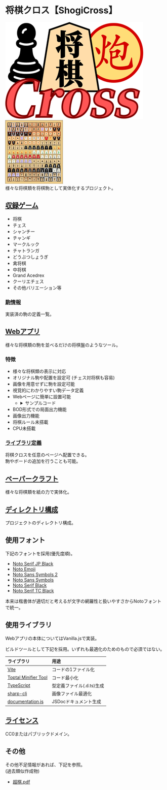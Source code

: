 # 将棋クロス【ShogiCross】
![](img/logo.min.svg)　<img src="img/all.png" height="200px">  
様々な将棋類を将棋駒として実体化するプロジェクト。

## [収録ゲーム](http://tool.yosgspec.com/shogiCross/playBoard.html)
* 将棋
* チェス
* シャンチー
* チャンギ
* マークルック
* チャトランガ
* どうぶつしょうぎ
* 禽将棋
* 中将棋
* Grand Acedrex
* クーリエチェス
* その他バリエーション等

### [駒情報](doc/pieces/README.md)
実装済の駒の定義一覧。

## [Webアプリ](http://tool.yosgspec.com/shogiCross/)
様々な将棋類の駒を並べるだけの将棋盤のようなツール。

### 特徴
* 様々な将棋類の表示に対応
* オリジナル駒や配置を設定可 (チェス対将棋も容易)
* 画像を用意せずに駒を設定可能
* 視覚的にわかりやすい駒データ定義
* Webページに簡単に設置可能
  * <details>
	<summary>サンプルコード</summary>

	```html
	<canvas id="shogiCross"></canvas>
	<script type="module">
	import {Board, gameSoft} from "./ShogiCross.js"
	const board = Board.run(
	document.getElementById("shogiCross"),
	gameSoft.shogi);
	</script>
	```
	</details>
* BOD形式での局面出力機能
* 画像出力機能
* 将棋ルール未搭載
* CPU未搭載

### [ライブラリ定義](doc/lib/README.md)
将棋クロスを任意のページへ配置できる。  
駒やボードの追加を行うことも可能。  

## [ペーパークラフト](paper/README.md)
様々な将棋類を紙の力で実体化。

## [ディレクトリ構成](doc/root/README.md)
プロジェクトのディレクトリ構成。

## 使用フォント
下記のフォントを採用(優先度順)。
* [Noto Serif JP Black](https://fonts.google.com/noto/specimen/Noto+Serif+JP)
* [Noto Emoji](https://fonts.google.com/noto/specimen/Noto+Emoji?noto.query=emoji)
* [Noto Sans Symbols 2](https://fonts.google.com/noto/specimen/Noto+Sans+Symbols+2?noto.query=Symbols)
* [Noto Sans Symbols](https://fonts.google.com/noto/specimen/Noto+Sans+Symbols?noto.query=Symbols)
* [Noto Serif Black](https://fonts.google.com/noto/specimen/Noto+Serif?noto.query=serif)
* [Noto Serif TC Black](https://fonts.google.com/noto/specimen/Noto+Serif+TC?noto.query=serif+tc)

本来は楷書体が適切だと考えるが文字の網羅性と扱いやすさからNotoフォントで統一。

## 使用ライブラリ
Webアプリの本体についてはVanilla.jsで実装。

ビルドツールとして下記を採用。いずれも最適化のためのもので必須ではない。

|ライブラリ|用途
|:---------|:----
|[Vite](https://ja.vitejs.dev)|コードの1ファイル化
|[Toptal Minifier Tool](https://www.toptal.com/developers/javascript-minifier)|コード最小化
|[TypeScript](https://www.typescriptlang.org/ja/)|型定義ファイル(.d.ts)生成
|[sharp-cli](https://github.com/vseventer/sharp-cli)|画像ファイル最適化
|[documentation.js](https://github.com/documentationjs/documentation)|JSDocドキュメント生成

## [ライセンス](LICENSE)
CC0またはパブリックドメイン。

## その他
その他不足情報があれば、下記を参照。  
(過去類似作成物)
* [超棋.pdf](doc/超棋.pdf)